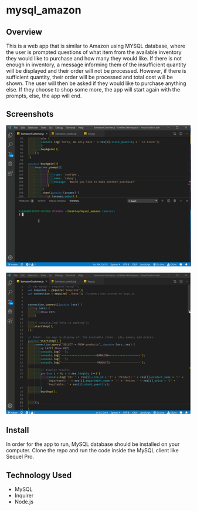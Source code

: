 # mysql_amazon

## Overview
This is a web app that is similar to Amazon using MYSQL database, where the user is prompted questions of what item from the available inventory they would like to purchase and how many they would like. If there is not enough in inventory, a message informing them of the insufficient quantity will be displayed and their order will not be processed. However, if there is sufficient quantity, their order will be processed and total cost will be shown. The user will then be asked if they would like to purchase anything else. If they choose to shop some more, the app will start again with the prompts, else, the app will end. 

## Screenshots
![bamazon gif](images/bamazon.gif)

![bamazon gif](images/bamazon_files.gif)

## Install
In order for the app to run, MySQL database should be installed on your computer. Clone the repo and run the code inside the MySQL client like Sequel Pro. 

## Technology Used
* MySQL
* Inquirer
* Node.js
